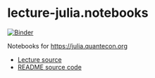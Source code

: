 # lecture-julia.notebooks

[![Binder](https://mybinder.org/badge_logo.svg)](https://mybinder.org/v2/gh/QuantEcon/lecture-julia.notebooks/main)

Notebooks for https://julia.quantecon.org

- [Lecture source](https://github.com/QuantEcon/lecture-julia.myst)
- [README source code](https://github.com/QuantEcon/lecture-julia.myst/blob/main/_notebook_repo/README.md) 
